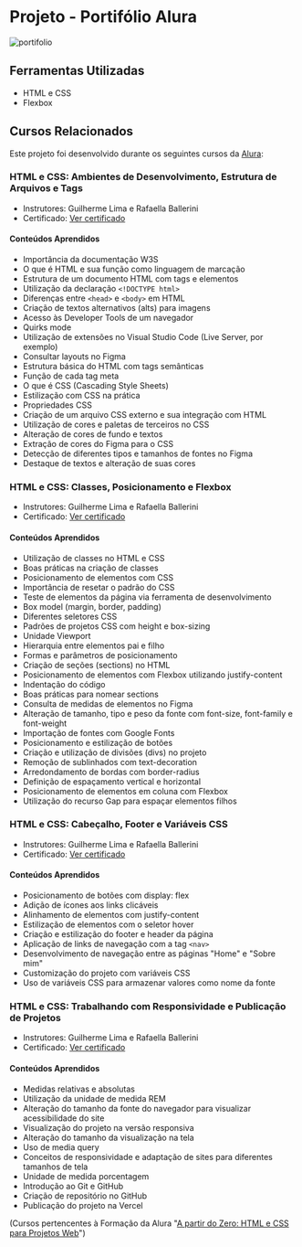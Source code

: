 # Projeto - Portifólio Alura

![portifolio](https://github.com/lehrissio/portifolio-alura/assets/103052994/2657de28-c0ae-41d4-8593-e75eabe2bc1f)

## Ferramentas Utilizadas
* HTML e CSS
* Flexbox

## Cursos Relacionados
Este projeto foi desenvolvido durante os seguintes cursos da [Alura](https://www.alura.com.br/):

### HTML e CSS: Ambientes de Desenvolvimento, Estrutura de Arquivos e Tags
* Instrutores: Guilherme Lima e Rafaella Ballerini
* Certificado: [Ver certificado](https://cursos.alura.com.br/certificate/a22f5ecc-3066-47ca-9fa8-87f161f04526?lang=pt_BR)

#### Conteúdos Aprendidos
- Importância da documentação W3S
- O que é HTML e sua função como linguagem de marcação
- Estrutura de um documento HTML com tags e elementos
- Utilização da declaração `<!DOCTYPE html>`
- Diferenças entre `<head>` e `<body>` em HTML
- Criação de textos alternativos (alts) para imagens
- Acesso às Developer Tools de um navegador
- Quirks mode
- Utilização de extensões no Visual Studio Code (Live Server, por exemplo)
- Consultar layouts no Figma
- Estrutura básica do HTML com tags semânticas
- Função de cada tag meta
- O que é CSS (Cascading Style Sheets)
- Estilização com CSS na prática
- Propriedades CSS
- Criação de um arquivo CSS externo e sua integração com HTML
- Utilização de cores e paletas de terceiros no CSS
- Alteração de cores de fundo e textos
- Extração de cores do Figma para o CSS
- Detecção de diferentes tipos e tamanhos de fontes no Figma
- Destaque de textos e alteração de suas cores

### HTML e CSS: Classes, Posicionamento e Flexbox
* Instrutores: Guilherme Lima e Rafaella Ballerini
* Certificado: [Ver certificado](https://cursos.alura.com.br/certificate/b2801ca3-bfd0-4d8b-8436-ea77637e1a26?lang=pt_BR)

#### Conteúdos Aprendidos
- Utilização de classes no HTML e CSS
- Boas práticas na criação de classes
- Posicionamento de elementos com CSS
- Importância de resetar o padrão do CSS
- Teste de elementos da página via ferramenta de desenvolvimento
- Box model (margin, border, padding)
- Diferentes seletores CSS
- Padrões de projetos CSS com height e box-sizing
- Unidade Viewport
- Hierarquia entre elementos pai e filho
- Formas e parâmetros de posicionamento
- Criação de seções (sections) no HTML
- Posicionamento de elementos com Flexbox utilizando justify-content
- Indentação do código
- Boas práticas para nomear sections
- Consulta de medidas de elementos no Figma
- Alteração de tamanho, tipo e peso da fonte com font-size, font-family e font-weight
- Importação de fontes com Google Fonts
- Posicionamento e estilização de botões
- Criação e utilização de divisões (divs) no projeto
- Remoção de sublinhados com text-decoration
- Arredondamento de bordas com border-radius
- Definição de espaçamento vertical e horizontal
- Posicionamento de elementos em coluna com Flexbox
- Utilização do recurso Gap para espaçar elementos filhos

### HTML e CSS: Cabeçalho, Footer e Variáveis CSS
* Instrutores: Guilherme Lima e Rafaella Ballerini
* Certificado: [Ver certificado](https://cursos.alura.com.br/certificate/64481a1c-5a7b-4118-bb08-5d50e6473e88?lang=pt_BR)

#### Conteúdos Aprendidos
- Posicionamento de botões com display: flex
- Adição de ícones aos links clicáveis
- Alinhamento de elementos com justify-content
- Estilização de elementos com o seletor hover
- Criação e estilização do footer e header da página
- Aplicação de links de navegação com a tag `<nav>`
- Desenvolvimento de navegação entre as páginas "Home" e "Sobre mim"
- Customização do projeto com variáveis CSS
- Uso de variáveis CSS para armazenar valores como nome da fonte

### HTML e CSS: Trabalhando com Responsividade e Publicação de Projetos
* Instrutores: Guilherme Lima e Rafaella Ballerini
* Certificado: [Ver certificado](https://cursos.alura.com.br/certificate/dbba3570-7cc8-470e-a85b-b9d44c512004?lang=pt_)

#### Conteúdos Aprendidos
- Medidas relativas e absolutas
- Utilização da unidade de medida REM
- Alteração do tamanho da fonte do navegador para visualizar acessibilidade do site
- Visualização do projeto na versão responsiva
- Alteração do tamanho da visualização na tela
- Uso de media query
- Conceitos de responsividade e adaptação de sites para diferentes tamanhos de tela
- Unidade de medida porcentagem
- Introdução ao Git e GitHub
- Criação de repositório no GitHub
- Publicação do projeto na Vercel

(Cursos pertencentes à Formação da Alura "[A partir do Zero: HTML e CSS para Projetos Web](https://cursos.alura.com.br/degree/certificate/2e85c664-e5e4-450f-9994-074e43c763e0?lang=pt_BR)")
